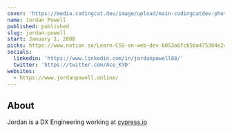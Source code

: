 ```yaml
---
cover: 'https://media.codingcat.dev/image/upload/main-codingcatdev-photo/podcast-guest/jordanpowell88'
name: Jordan Powell
published: published
slug: jordan-powell
start: January 1, 2000
picks: https://www.notion.so/Learn-CSS-on-web-dev-b053a6fcb5ba475384e2472812269ad1, https://www.notion.so/GUI-Challenges-c37331dfe86c40b6b118a50220923623, https://www.notion.so/gradient-style-1032a3c3783f4175aec4c442a27a891f
socials:
  linkedin: 'https://www.linkedin.com/in/jordanpowell88/'
  twitter: 'https://twitter.com/Ace_KYD'
websites:
  - https://www.jordanpowell.online/
---
```


## About

Jordan is a DX Engineering working at [cypress.io](https://cypress.io)
